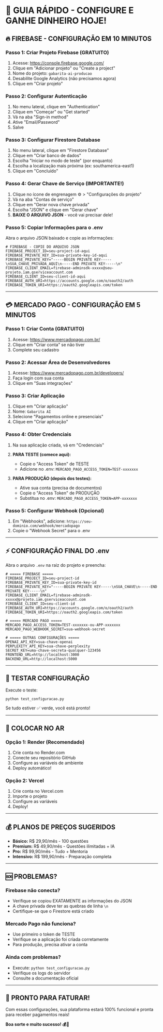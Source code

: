 # 🚀 GUIA RÁPIDO - CONFIGURE E GANHE DINHEIRO HOJE!

## 🔥 FIREBASE - CONFIGURAÇÃO EM 10 MINUTOS

### Passo 1: Criar Projeto Firebase (GRATUITO)
1. Acesse: https://console.firebase.google.com/
2. Clique em "Adicionar projeto" ou "Create a project"
3. Nome do projeto: `gabarita-ai-producao`
4. Desabilite Google Analytics (não precisamos agora)
5. Clique em "Criar projeto"

### Passo 2: Configurar Autenticação
1. No menu lateral, clique em "Authentication"
2. Clique em "Começar" ou "Get started"
3. Vá na aba "Sign-in method"
4. Ative "Email/Password"
5. Salve

### Passo 3: Configurar Firestore Database
1. No menu lateral, clique em "Firestore Database"
2. Clique em "Criar banco de dados"
3. Escolha "Iniciar no modo de teste" (por enquanto)
4. Escolha a localização mais próxima (ex: southamerica-east1)
5. Clique em "Concluído"

### Passo 4: Gerar Chave de Serviço (IMPORTANTE!)
1. Clique no ícone de engrenagem ⚙️ > "Configurações do projeto"
2. Vá na aba "Contas de serviço"
3. Clique em "Gerar nova chave privada"
4. Escolha "JSON" e clique em "Gerar chave"
5. **BAIXE O ARQUIVO JSON** - você vai precisar dele!

### Passo 5: Copiar Informações para o .env
Abra o arquivo JSON baixado e copie as informações:

```env
# FIREBASE - COPIE DO ARQUIVO JSON
FIREBASE_PROJECT_ID=seu-project-id-aqui
FIREBASE_PRIVATE_KEY_ID=sua-private-key-id-aqui
FIREBASE_PRIVATE_KEY="-----BEGIN PRIVATE KEY-----\nSUA_CHAVE_PRIVADA_AQUI\n-----END PRIVATE KEY-----\n"
FIREBASE_CLIENT_EMAIL=firebase-adminsdk-xxxxx@seu-projeto.iam.gserviceaccount.com
FIREBASE_CLIENT_ID=seu-client-id-aqui
FIREBASE_AUTH_URI=https://accounts.google.com/o/oauth2/auth
FIREBASE_TOKEN_URI=https://oauth2.googleapis.com/token
```

---

## 💳 MERCADO PAGO - CONFIGURAÇÃO EM 5 MINUTOS

### Passo 1: Criar Conta (GRATUITO)
1. Acesse: https://www.mercadopago.com.br/
2. Clique em "Criar conta" se não tiver
3. Complete seu cadastro

### Passo 2: Acessar Área de Desenvolvedores
1. Acesse: https://www.mercadopago.com.br/developers/
2. Faça login com sua conta
3. Clique em "Suas integrações"

### Passo 3: Criar Aplicação
1. Clique em "Criar aplicação"
2. Nome: `Gabarita AI`
3. Selecione "Pagamentos online e presenciais"
4. Clique em "Criar aplicação"

### Passo 4: Obter Credenciais
1. Na sua aplicação criada, vá em "Credenciais"
2. **PARA TESTE (comece aqui):**
   - Copie o "Access Token" de TESTE
   - Adicione no .env: `MERCADO_PAGO_ACCESS_TOKEN=TEST-xxxxxxx`

3. **PARA PRODUÇÃO (depois dos testes):**
   - Ative sua conta (precisa de documentos)
   - Copie o "Access Token" de PRODUÇÃO
   - Substitua no .env: `MERCADO_PAGO_ACCESS_TOKEN=APP-xxxxxxx`

### Passo 5: Configurar Webhook (Opcional)
1. Em "Webhooks", adicione: `https://seu-dominio.com/webhook/mercadopago`
2. Copie o "Webhook Secret" para o .env

---

## ⚡ CONFIGURAÇÃO FINAL DO .env

Abra o arquivo `.env` na raiz do projeto e preencha:

```env
# ===== FIREBASE =====
FIREBASE_PROJECT_ID=seu-project-id
FIREBASE_PRIVATE_KEY_ID=sua-private-key-id
FIREBASE_PRIVATE_KEY="-----BEGIN PRIVATE KEY-----\nSUA_CHAVE\n-----END PRIVATE KEY-----\n"
FIREBASE_CLIENT_EMAIL=firebase-adminsdk-xxxxx@projeto.iam.gserviceaccount.com
FIREBASE_CLIENT_ID=seu-client-id
FIREBASE_AUTH_URI=https://accounts.google.com/o/oauth2/auth
FIREBASE_TOKEN_URI=https://oauth2.googleapis.com/token

# ===== MERCADO PAGO =====
MERCADO_PAGO_ACCESS_TOKEN=TEST-xxxxxxx-ou-APP-xxxxxxx
MERCADO_PAGO_WEBHOOK_SECRET=sua-webhook-secret

# ===== OUTRAS CONFIGURAÇÕES =====
OPENAI_API_KEY=sua-chave-openai
PERPLEXITY_API_KEY=sua-chave-perplexity
SECRET_KEY=uma-chave-secreta-qualquer-123456
FRONTEND_URL=http://localhost:3000
BACKEND_URL=http://localhost:5000
```

---

## 🧪 TESTAR CONFIGURAÇÃO

Execute o teste:
```bash
python test_configuracao.py
```

Se tudo estiver ✅ verde, você está pronto!

---

## 🚀 COLOCAR NO AR

### Opção 1: Render (Recomendado)
1. Crie conta no Render.com
2. Conecte seu repositório GitHub
3. Configure as variáveis de ambiente
4. Deploy automático!

### Opção 2: Vercel
1. Crie conta no Vercel.com
2. Importe o projeto
3. Configure as variáveis
4. Deploy!

---

## 💰 PLANOS DE PREÇOS SUGERIDOS

- **Básico:** R$ 29,90/mês - 100 questões
- **Premium:** R$ 49,90/mês - Questões ilimitadas + IA
- **Pro:** R$ 99,90/mês - Tudo + Mentoria
- **Intensivo:** R$ 199,90/mês - Preparação completa

---

## 🆘 PROBLEMAS?

### Firebase não conecta?
- Verifique se copiou EXATAMENTE as informações do JSON
- A chave privada deve ter as quebras de linha `\n`
- Certifique-se que o Firestore está criado

### Mercado Pago não funciona?
- Use primeiro o token de TESTE
- Verifique se a aplicação foi criada corretamente
- Para produção, precisa ativar a conta

### Ainda com problemas?
- Execute: `python test_configuracao.py`
- Verifique os logs do servidor
- Consulte a documentação oficial

---

## 🎉 PRONTO PARA FATURAR!

Com essas configurações, sua plataforma estará 100% funcional e pronta para receber pagamentos reais!

**Boa sorte e muito sucesso! 💰🚀**